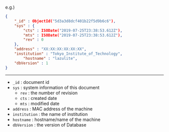 e.g.) 
```json
{
	"_id" : ObjectId("5d3a3d8dcf401b22f5d9b6c6"),
	"sys" : {
		"cts" : ISODate("2019-07-25T23:38:53.612Z"),
		"mts" : ISODate("2019-07-25T23:38:53.612Z"),
		"rev" : 0
	},
	"address" : "XX:XX:XX:XX:XX:XX",
	"institution" : "Tokyo_Institute_of_Technology",
        "hostname" : "lazulite",
	"dbVersion" : 1
}
```

---

* `_id` : document id
* `sys` : system information of this document
  * `rev` : the number of revision
  * `cts` : created date
  * `mts` : modified date
* `address` : MAC address of the machine
* `institution` : the name of institution
* `hostname` : hostname/name of the machine
* `dbVersion` :  the version of Database
